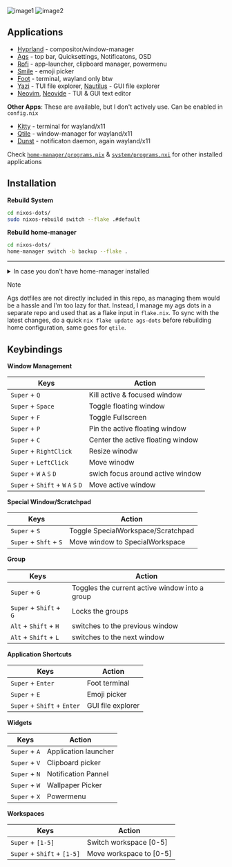 ![image1](https://ik.imagekit.io/rayshold/dotfiles/hyprland-gruvbox-02.png)
![image2](https://ik.imagekit.io/rayshold/dotfiles/ags/wallpaper-picker-v2.webp)

## Applications

- [Hyprland](https://hyprland.org/) - compositor/window-manager
- [Ags](https://github.com/Aylur/ags) - top bar, Quicksettings, Notificatons, OSD
- [Rofi](https://github.com/lbonn/rofi) - app-launcher, clipboard manager, powermenu
- [Smile](https://github.com/mijorus/smile) - emoji picker
- [Foot](https://codeberg.org/dnkl/foot) - terminal, wayland only btw 
- [Yazi](https://github.com/sxyazi/yazi) - TUI file explorer, [Nautilus](https://apps.gnome.org/en-GB/Nautilus/) - GUI file explorer
- [Neovim](https://github.com/neovim/neovim), [Neovide](https://github.com/neovide/neovide) - TUI & GUI text editor

**Other Apps**: These are available, but I don't actively use. Can be enabled in `config.nix`

- [Kitty](https://github.com/kovidgoyal/kitty) - terminal for wayland/x11
- [Qtile](https://github.com/qtile/qtile) - window-manager for wayland/x11
- [Dunst](https://github.com/dunst-project/dunst) - notificaton daemon, again wayland/x11

Check [`home-manager/programs.nix`](https://github.com/ImRayy/nixos-dots/blob/master/home-manager/programs.nix) & [`system/programs.nxi`](https://github.com/ImRayy/nixos-dots/blob/master/system/programs.nix) for other installed applications

## Installation

**Rebuild System** 
```bash
cd nixos-dots/
sudo nixos-rebuild switch --flake .#default
```

**Rebuild home-manager** 

```bash
cd nixos-dots/
home-manager switch -b backup --flake .
```

---

<details>
  <summary>In case you don't have home-manager installed
</summary>
  
#### Install home-manager as standalone...

  ```bash
nix-channel --add https://github.com/nix-community/home-manager/archive/master.tar.gz home-manager
nix-channel --update
nix-shell '<home-manager>' -A install
```


One common error I often face while installing home-manager...

```bash
error: file 'home-manager' was not found in the Nix search path (add it using $NIX_PATH or -I)
```

To fix this

```bash
export NIX_PATH=$HOME/.nix-defexpr/channels:/nix/var/nix/profiles/per-user/root/channels${NIX_PATH:+:$NIX_PATH}

# And then run
nix-shell '<home-manager>' -A install
```

</details>


> [!NOTE]
> Ags dotfiles are not directly included in this repo, as managing them would be a hassle and I'm too lazy for that. Instead, I manage my ags dots in a separate repo and used that as a flake input in `flake.nix`. To sync with the latest changes, do a quick `nix flake update ags-dots` before rebuilding home configuration, same goes for `qtile`.

## Keybindings

**Window Management**

| Keys | Action |
| -------------- | --------------- |
| `Super` + `Q` | Kill active & focused window|
| `Super` + `Space` | Toggle floating window|  
| `Super` + `F` | Toggle Fullscreen |
| `Super` + `P` | Pin the active floating window |
| `Super` + `C` | Center the active floating window  |
| `Super` + `RightClick` | Resize winodw |
| `Super` + `LeftClick` | Move winodw|
| `Super` + `W` `A` `S` `D`  | swich focus around active window|
| `Super` + `Shift` + `W` `A` `S` `D`  | Move active window |

**Special Window/Scratchpad**

| Keys | Action |
| -------------- | --------------- |
| `Super` + `S`  | Toggle SpecialWorkspace/Scratchpad |
| `Super` + `Shft` + `S` | Move window to SpecialWorkspace |

**Group**

| Keys | Action |
| -------------- | --------------- |
| `Super` + `G` | Toggles the current active window into a group |
| `Super` + `Shift` + `G`   | Locks the groups|
| `Alt` + `Shift` + `H`   | switches to the previous window|
| `Alt` + `Shift` + `L`   | switches to the next window|

**Application Shortcuts**

| Keys | Action |
| -------------- | --------------- |
| `Super` + `Enter`   | Foot terminal |
| `Super` + `E`   | Emoji picker |
| `Super` + `Shift`  + `Enter`   | GUI file explorer |

**Widgets**

|Keys | Action|
|---|---|
| `Super` + `A`   | Application launcher |
| `Super` + `V`   | Clipboard picker |
| `Super` + `N`   | Notification Pannel |
| `Super` + `W`   | Wallpaper Picker |
| `Super` + `X`   | Powermenu |

**Workspaces**

| Keys | Action |
| -------------- | --------------- |
| `Super` + `[1-5]`  | Switch workspace [0-5]|
| `Super` + `Shift` + `[1-5]`    | Move workspace to [0-5]  |
